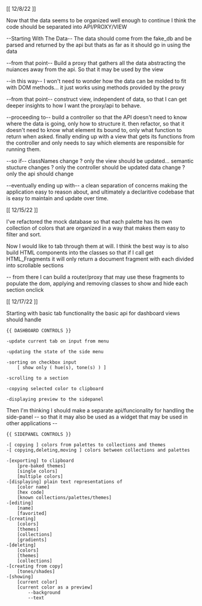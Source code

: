 [[ 12/8/22 ]]

Now that the data seems to be organized well enough to continue I think the code should be separated into 
API/PROXY/VIEW

--Starting With The Data--
The data should come from the fake_db and be parsed and returned by the api but thats as far as it should go in using the data

--from that point--
Build a proxy that gathers all the data abstracting the nuiances away from the api. 
So that it may be used by the view

--in this way--
I won't need to wonder how the data can be molded to fit with DOM methods... it just works using methods provided by the proxy

--from that point--
construct view, independent of data, so that I can get deeper insights to how I want the proxy/api to behave.

--proceeding to--
build a controller so that the API doesn't need to know where the data is going, only how to structure it. 
then refactor, so that it doesn't need to know what element its bound to, only what function to return when asked.
finally ending up with a view that gets its functions from the controller and only needs to say which elements are responsible for running them.

--so if--
classNames change ? only the view should be updated... 
semantic stucture changes ? only the controller should be updated
data change ? only the api should change

--eventually ending up with--
a clean separation of concerns making the application easy to reason about,
and ultimately a declaritive codebase that is easy to maintain and update over time.

[[ 12/15/22 ]]

I've refactored the mock database so that each palette has its own collection of colors that are organized in a way that makes them easy
to filter and sort.

Now I would like to tab through them at will. I think the best way is to also build HTML components into the classes so that if I call get
HTML_Fragments it will only return a document fragment with each divided into scrollable sections

-- from there I can build a router/proxy that may use these fragments to populate the dom, applying and removing classes to show and hide each
section onclick

[[ 12/17/22 ]]

Starting with basic tab functionality the basic api for dashboard views should handle

    {{ DASHBOARD CONTROLS }}

    -update current tab on input from menu

    -updating the state of the side menu

    -sorting on checkbox input
        [ show only ( hue(s), tone(s) ) ]

    -scrolling to a section

    -copying selected color to clipboard

    -displaying preview to the sidepanel
    

Then I'm thinking I should make a separate api/funcionality for handling the side-panel
    -- so that it may also be used as a widget that may be used in other applications --

    {{ SIDEPANEL CONTROLS }}
 
    -[ copying ] colors from palettes to collections and themes
    -[ copying,deleting,moving ] colors between collections and palettes

    -[exporting] to clipboard
        [pre-baked themes]
        [single colors]
        [multiple colors]
    -[displaying] plain text representations of
        [color name]
        [hex code]
        [known collections/palettes/themes]
    -[editing]
        [name]
        [favorited]
    -[creating]
        [colors]
        [themes]
        [collections]
        [gradients]
    -[deleting]
        [colors]
        [themes]
        [collections]
    -[creating from copy]
        [tones/shades]
    -[showing]
        [current color]
        [current color as a preview]
            --background
            --text
